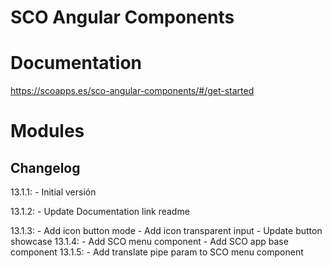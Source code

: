 # SCO Angular Components

# Documentation
https://scoapps.es/sco-angular-components/#/get-started

# Modules


## Changelog
13.1.1:
    - Initial versión

13.1.2:
    - Update Documentation link readme

13.1.3:
    - Add icon button mode
    - Add icon transparent input
    - Update button showcase
13.1.4:
    - Add SCO menu component
    - Add SCO app base component
13.1.5:
    - Add translate pipe param to SCO menu component
